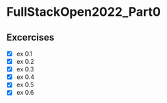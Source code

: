 # FullStackOpen2022_Part0

## Excercises
- [x] ex 0.1
- [x] ex 0.2
- [x] ex 0.3
- [x] ex 0.4
- [x] ex 0.5
- [x] ex 0.6

